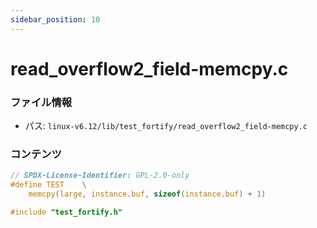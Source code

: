 ```yaml
---
sidebar_position: 10
---
```

# read_overflow2_field-memcpy.c

### ファイル情報

- パス: `linux-v6.12/lib/test_fortify/read_overflow2_field-memcpy.c`

### コンテンツ

```c
// SPDX-License-Identifier: GPL-2.0-only
#define TEST	\
	memcpy(large, instance.buf, sizeof(instance.buf) + 1)

#include "test_fortify.h"

```
